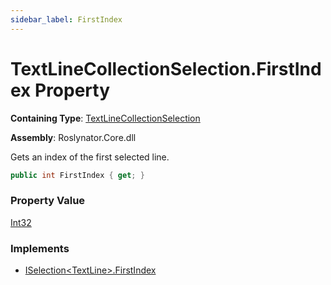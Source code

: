 ```yaml
---
sidebar_label: FirstIndex
---
```


# TextLineCollectionSelection\.FirstIndex Property

**Containing Type**: [TextLineCollectionSelection](../index.md)

**Assembly**: Roslynator\.Core\.dll

  
Gets an index of the first selected line\.

```csharp
public int FirstIndex { get; }
```

### Property Value

[Int32](https://docs.microsoft.com/en-us/dotnet/api/system.int32)

### Implements

* [ISelection&lt;TextLine&gt;.FirstIndex](../../../ISelection-1/FirstIndex/index.md)
